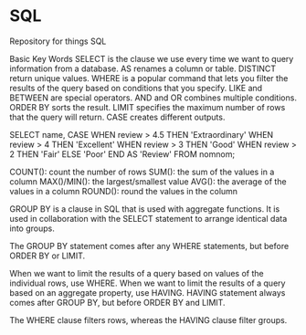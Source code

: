 # SQL
Repository for things SQL

Basic Key Words
SELECT is the clause we use every time we want to query information from a database.
AS renames a column or table.
DISTINCT return unique values.
WHERE is a popular command that lets you filter the results of the query based on conditions that you specify.
LIKE and BETWEEN are special operators.
AND and OR combines multiple conditions.
ORDER BY sorts the result.
LIMIT specifies the maximum number of rows that the query will return.
CASE creates different outputs.


SELECT name,
 CASE
  WHEN review > 4.5 THEN 'Extraordinary'
  WHEN review > 4 THEN 'Excellent'
  WHEN review > 3 THEN 'Good'
  WHEN review > 2 THEN 'Fair'
  ELSE 'Poor'
 END AS 'Review'
FROM nomnom;

COUNT(): count the number of rows
SUM(): the sum of the values in a column
MAX()/MIN(): the largest/smallest value
AVG(): the average of the values in a column
ROUND(): round the values in the column

GROUP BY is a clause in SQL that is used with aggregate functions. It is used in collaboration with the SELECT statement to arrange identical data into groups.

The GROUP BY statement comes after any WHERE statements, but before ORDER BY or LIMIT.

When we want to limit the results of a query based on values of the individual rows, use WHERE. When we want to limit the results of a query based on an aggregate property, use HAVING. HAVING statement always comes after GROUP BY, but before ORDER BY and LIMIT.

The WHERE clause filters rows, whereas the HAVING clause filter groups.